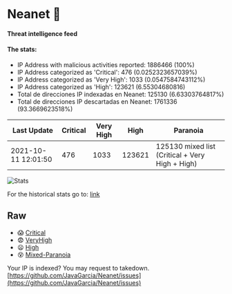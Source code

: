 # Neanet :hocho:
#### Threat intelligence feed
#### The stats:

- IP Address with malicious activities reported: 1886466 (100%)
- IP Address categorized as 'Critical':  476 (0.0252323657039%)
- IP Address categorized as 'Very High':  1033 (0.0547584743112%)
- IP Address categorized as 'High':  123621 (6.55304680816)
- Total de direcciones IP indexadas en Neanet:  125130 (6.63303764817%)
- Total de direcciones IP descartadas en Neanet:  1761336 (93.3669623518%)

| Last Update | Critical | Very High | High | Paranoia |
| --- | --- | --- | --- | --- |
| 2021-10-11 12:01:50 | 476 | 1033 | 123621 | 125130 mixed list (Critical + Very High + High)|

![Stats](https://docs.google.com/spreadsheets/d/e/2PACX-1vSnaNMIXVabIpDJjufMlzH7poXnshF3mgd8Is1g9ytUEzVsP5my4Trn8f-xkoLLQ38xpL3HtmUexLo6/pubchart?oid=501124687&format=image)

For the historical stats go to: [link](/stats.csv)
## Raw
- :scream: [Critical](https://raw.githubusercontent.com/JavaGarcia/Neanet/master/blacklists/neanet_critical.txt)
- :fearful: [VeryHigh](https://raw.githubusercontent.com/JavaGarcia/Neanet/master/blacklists/neanet_veryHigh.txtt)
- :frowning: [High](https://raw.githubusercontent.com/JavaGarcia/Neanet/master/blacklists/neanet_high.txt)
- :dizzy_face: [Mixed-Paranoia](https://raw.githubusercontent.com/JavaGarcia/Neanet/master/blacklists/neanet_all.txt)


Your IP is indexed? You may request to takedown. [https://github.com/JavaGarcia/Neanet/issues](https://github.com/JavaGarcia/Neanet/issues)







































































































































































































































































































































































































































































































































































































































































































































































































































































































































































































































































































































































































































































































































































































































































































































































































































































































































































































































































































































































































































































































































































































































































































































































































































































































































































































































































































































































































































































































































































































































































































































































































































































































































































































































































































































































































































































































































































































































































































































































































































































































































































































































































































































































































































































































































































































































































































































































































































































































































































































































































































































































































































































































































































































































































































































































































































































































































































































































































































































































































































































































































































































































































































































































































































































































































































































































































































































































































































































































































































































































































































































































































































































































































































































































































































































































































































































































































































































































































































































































































































































































































































































































































































































































































































































































































































































































































































































































































































































































































































































































































































































































































































































































































































































































































































































































































